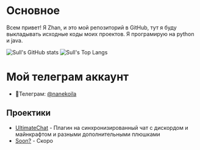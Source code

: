 # Основное
Всем привет! Я Zhan, и это мой репозиторий в GitHub, тут я буду выкладывать исходные коды моих проектов. Я програмирую на python и java.

![Sull's GitHub stats](https://github-readme-stats.vercel.app/api?username=Sulleexx&show_icons=true&theme=radical)
![Sull's Top Langs](https://github-readme-stats.vercel.app/api/top-langs?username=Sulleexx&layout=compact&langs_count=8&theme=radical&card_width=320)

# Мой телеграм аккаунт
- 🌌Телеграм: [@nanekoila](https://t.me/nanekoila)

## Проектики
- [UltimateChat](https://github.com/Sulleexx/UltimateChat) - Плагин на синхронизированный чат с дискордом и майнкрафтом и разными дополнительными плюшками
- [Soon?](Скоро!) - Скоро
